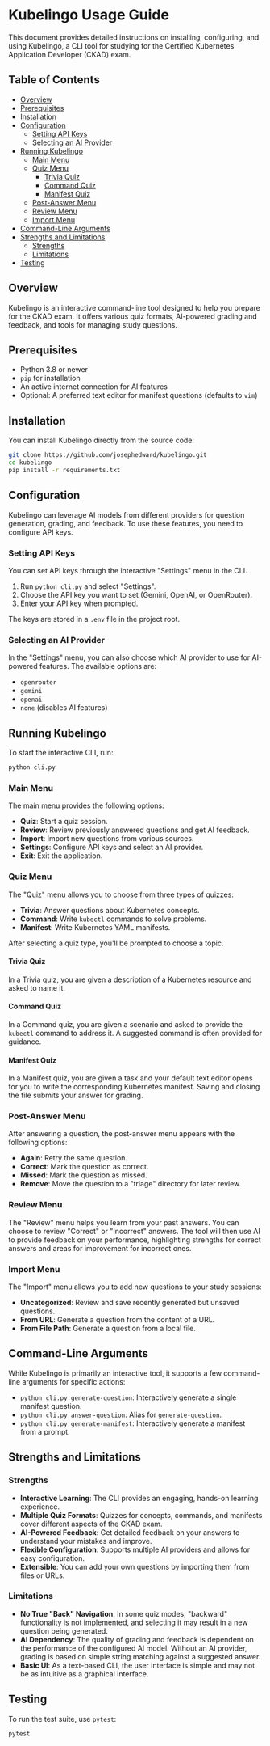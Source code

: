 # Kubelingo Usage Guide

This document provides detailed instructions on installing, configuring, and using Kubelingo, a CLI tool for studying for the Certified Kubernetes Application Developer (CKAD) exam.

## Table of Contents
- [Overview](#overview)
- [Prerequisites](#prerequisites)
- [Installation](#installation)
- [Configuration](#configuration)
  - [Setting API Keys](#setting-api-keys)
  - [Selecting an AI Provider](#selecting-an-ai-provider)
- [Running Kubelingo](#running-kubelingo)
  - [Main Menu](#main-menu)
  - [Quiz Menu](#quiz-menu)
    - [Trivia Quiz](#trivia-quiz)
    - [Command Quiz](#command-quiz)
    - [Manifest Quiz](#manifest-quiz)
  - [Post-Answer Menu](#post-answer-menu)
  - [Review Menu](#review-menu)
  - [Import Menu](#import-menu)
- [Command-Line Arguments](#command-line-arguments)
- [Strengths and Limitations](#strengths-and-limitations)
  - [Strengths](#strengths)
  - [Limitations](#limitations)
- [Testing](#testing)

## Overview

Kubelingo is an interactive command-line tool designed to help you prepare for the CKAD exam. It offers various quiz formats, AI-powered grading and feedback, and tools for managing study questions.

## Prerequisites
- Python 3.8 or newer
- `pip` for installation
- An active internet connection for AI features
- Optional: A preferred text editor for manifest questions (defaults to `vim`)

## Installation

You can install Kubelingo directly from the source code:

```bash
git clone https://github.com/josephedward/kubelingo.git
cd kubelingo
pip install -r requirements.txt
```

## Configuration

Kubelingo can leverage AI models from different providers for question generation, grading, and feedback. To use these features, you need to configure API keys.

### Setting API Keys

You can set API keys through the interactive "Settings" menu in the CLI.

1.  Run `python cli.py` and select "Settings".
2.  Choose the API key you want to set (Gemini, OpenAI, or OpenRouter).
3.  Enter your API key when prompted.

The keys are stored in a `.env` file in the project root.

### Selecting an AI Provider

In the "Settings" menu, you can also choose which AI provider to use for AI-powered features. The available options are:

-   `openrouter`
-   `gemini`
-   `openai`
-   `none` (disables AI features)

## Running Kubelingo

To start the interactive CLI, run:

```bash
python cli.py
```

### Main Menu

The main menu provides the following options:

-   **Quiz**: Start a quiz session.
-   **Review**: Review previously answered questions and get AI feedback.
-   **Import**: Import new questions from various sources.
-   **Settings**: Configure API keys and select an AI provider.
-   **Exit**: Exit the application.

### Quiz Menu

The "Quiz" menu allows you to choose from three types of quizzes:

-   **Trivia**: Answer questions about Kubernetes concepts.
-   **Command**: Write `kubectl` commands to solve problems.
-   **Manifest**: Write Kubernetes YAML manifests.

After selecting a quiz type, you'll be prompted to choose a topic.

#### Trivia Quiz

In a Trivia quiz, you are given a description of a Kubernetes resource and asked to name it.

#### Command Quiz

In a Command quiz, you are given a scenario and asked to provide the `kubectl` command to address it. A suggested command is often provided for guidance.

#### Manifest Quiz

In a Manifest quiz, you are given a task and your default text editor opens for you to write the corresponding Kubernetes manifest. Saving and closing the file submits your answer for grading.

### Post-Answer Menu

After answering a question, the post-answer menu appears with the following options:

-   **Again**: Retry the same question.
-   **Correct**: Mark the question as correct.
-   **Missed**: Mark the question as missed.
-   **Remove**: Move the question to a "triage" directory for later review.

### Review Menu

The "Review" menu helps you learn from your past answers. You can choose to review "Correct" or "Incorrect" answers. The tool will then use AI to provide feedback on your performance, highlighting strengths for correct answers and areas for improvement for incorrect ones.

### Import Menu

The "Import" menu allows you to add new questions to your study sessions:

-   **Uncategorized**: Review and save recently generated but unsaved questions.
-   **From URL**: Generate a question from the content of a URL.
-   **From File Path**: Generate a question from a local file.

## Command-Line Arguments

While Kubelingo is primarily an interactive tool, it supports a few command-line arguments for specific actions:

-   `python cli.py generate-question`: Interactively generate a single manifest question.
-   `python cli.py answer-question`: Alias for `generate-question`.
-   `python cli.py generate-manifest`: Interactively generate a manifest from a prompt.

## Strengths and Limitations

### Strengths

-   **Interactive Learning**: The CLI provides an engaging, hands-on learning experience.
-   **Multiple Quiz Formats**: Quizzes for concepts, commands, and manifests cover different aspects of the CKAD exam.
-   **AI-Powered Feedback**: Get detailed feedback on your answers to understand your mistakes and improve.
-   **Flexible Configuration**: Supports multiple AI providers and allows for easy configuration.
-   **Extensible**: You can add your own questions by importing them from files or URLs.

### Limitations

-   **No True "Back" Navigation**: In some quiz modes, "backward" functionality is not implemented, and selecting it may result in a new question being generated.
-   **AI Dependency**: The quality of grading and feedback is dependent on the performance of the configured AI model. Without an AI provider, grading is based on simple string matching against a suggested answer.
-   **Basic UI**: As a text-based CLI, the user interface is simple and may not be as intuitive as a graphical interface.

## Testing

To run the test suite, use `pytest`:

```bash
pytest
```